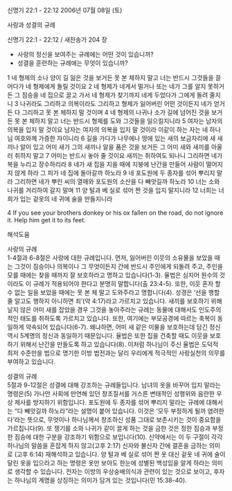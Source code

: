 신명기 22:1 - 22:12 
2006년 07월 08일 (토)

사랑과 성결의 규례



신명기 22:1 - 22:12 / 새찬송가 204 장


- 사랑의 정신을 보여주는 규례에는 어떤 것이 있습니까? 
- 성결을 훈련하는 규례에는 무엇이 있습니까? 

1 네 형제의 소나 양이 길 잃은 것을 보거든 못 본 체하지 말고 너는 반드시 그것들을 끌어다가 네 형제에게 돌릴 것이요 2 네 형제가 네게서 멀거나 또는 네가 그를 알지 못하거든 그 짐승을 네 집으로 끌고 가서 네 형제가 찾기까지 네게 두었다가 그에게 돌려 줄지니 3 나귀라도 그리하고 의복이라도 그리하고 형제가 잃어버린 어떤 것이든지 네가 얻거든 다 그리하고 못 본 체하지 말 것이며 4 네 형제의 나귀나 소가 길에 넘어진 것을 보거든 못 본 체하지 말고 너는 반드시 형제를 도와 그것들을 일으킬지니라 5 여자는 남자의 의복을 입지 말 것이요 남자는 여자의 의복을 입지 말 것이라 이같이 하는 자는 네 하나님 여호와께 가증한 자이니라 6 길을 가다가 나무에나 땅에 있는 새의 보금자리에 새 새끼나 알이 있고 어미 새가 그의 새끼나 알을 품은 것을 보거든 그 어미 새와 새끼를 아울러 취하지 말고 7 어미는 반드시 놓아 줄 것이요 새끼는 취하여도 되나니 그리하면 네가 복을 누리고 장수하리라 8 네가 새 집을 지을 때에 지붕에 난간을 만들어 사람이 떨어지지 않게 하라 그 피가 네 집에 돌아갈까 하노라 9 네 포도원에 두 종자를 섞어 뿌리지 말라 그리하면 네가 뿌린 씨의 열매와 포도원의 소산을 다 빼앗길까 하노라 10 너는 소와 나귀를 겨리하여 갈지 말며 11 양 털과 베 실로 섞어 짠 것을 입지 말지니라 12 너희는 너희가 입는 겉옷의 네 귀에 술을 만들지니라

4  If you see your brothers donkey or his ox fallen on the road, do not ignore it. Help him get it to its feet.

해석도움





사랑의 규례  
1-4절과 6-8절은 사랑에 대한 규례입니다. 먼저, 잃어버린 이웃의 소유물을 보았을 때는 그것이 짐승이나 의복이나 그 무엇이든지 간에 반드시 주인에게 되돌려 주고, 주인을 모를 때에는 찾을 때까지 잘 보호하라고 명하고 있습니다(1-3). 율법은 심지어 원수의 것이라도 이 규례가 적용되어야 한다고 분명히 말합니다(출 23:4-5). 또한, 이웃 혼자 할 수 없는 일을 보았을 때에는 못 본 체 말고 도와주라고 명합니다(4). 성경은 ‘선을 행할 줄 알고도 행하지 아니하면 죄’(약 4:17)라고 가르치고 있습니다. 새끼를 보호하기 위해 날지 않은 어미 새를 잡았을 경우 그것을 놓아주라는 규례는 동물에 대해서도 인도주의적인 태도를 취하도록 가르치고 있습니다. 또한, 여기에는 부모공경에 따르는 축복이 동일하게 약속되어 있습니다(6-7). 왜냐하면, 어미 새 같은 미물을 보호하는데 담긴 정신 역시 5계명의 정신과 동일하기 때문입니다. 율법은 또한 집을 건축할 때도 이웃을 보호하기 위해서 난간을 만들도록 하고 있습니다(8). 이처럼 하나님이 주신 율법은 도덕적 최저 수준만을 법으로 명기한 이방 법전과는 달리 우리에게 적극적인 사랑실천의 의무를 부여하고 있습니다.   

성결의 규례   
5절과 9-12절은 성결에 대해 강조하는 규례들입니다. 남녀의 옷을 바꾸어 입지 말라는 명령은(5) 가나안 사회에 만연해 있던 창조질서를 거스른 변태적인 성행위와 음란한 우상 제사를 방지하기 위함입니다. 포도원에 두 종자를 섞어 뿌리지 말라는 규례에 대해서는 “다 빼앗길까 하노라”라는 설명이 붙어 있습니다. 이것은 ‘모두 부정하게 될까 염려한다’라는 뜻으로, 무엇이나 하나님께서 창조하신 성품 그대로 보존시키는 것이 중요함을 가르칩니다(9). 또 쟁기를 소와 나귀가 같이 끌게 하는 것을 금한 것은 정한 짐승과 부정한 짐승에 대한 구분을 강조하기 위함으로 보입니다(10). 신약에서는 이 두 구절이 각각 하나님의 말씀을 혼잡게 하지 않고(고후 2:17) 신자와 불신자 간에 결혼을 금하는 의미로 (고후 6:14) 재해석하고 있습니다. 양 털과 베 실로 섞어 짠 옷 대신 겉옷 네 귀에 술이 달린 옷을 입으라고 하는 명령은 옷만 보아도 한눈에 성별된 백성임을 알게 하라는 의미로 생각할 수 있습니다. 전자는 이방의 우상숭배의식과 관련이 있는 것으로 보이고, 후자는 하나님의 계명을 상징하는 의미가 담겨 있는 것입니다(민 15:38-40).